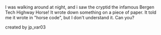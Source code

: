 I was walking around at night, and i saw the cryptid the infamous Bergen Tech Highway Horse! It wrote down something on a piece of paper. It told me it wrote in "horse code", but I don't understand it. Can you?

created by jp_var03
